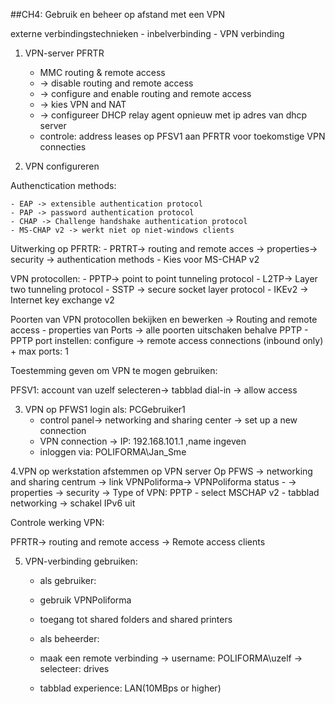 ##CH4: Gebruik en beheer op afstand met een VPN

externe verbindingstechnieken
    - inbelverbinding
    - VPN verbinding

1. VPN-server PFRTR
    - MMC routing & remote access
    - -> disable routing and remote access
    - -> configure and enable routing and remote access
    - -> kies VPN and NAT
    - -> configureer DHCP relay agent opnieuw met ip adres van dhcp server
    - controle: address leases op PFSV1 aan PFRTR voor toekomstige VPN connecties
 
2. VPN configureren

Authenctication methods: 

	- EAP -> extensible authentication protocol
	- PAP -> password authentication protocol
	- CHAP -> Challenge handshake authentication protocol
	- MS-CHAP v2 -> werkt niet op niet-windows clients
  
Uitwerking op PFRTR:
	- PRTRT-> routing and remote acces -> properties-> security -> authentication methods
	- Kies voor MS-CHAP v2
	
VPN protocollen:
	- PPTP-> point to point tunneling protocol
	- L2TP-> Layer two tunneling protocol
	- SSTP -> secure socket layer protocol
	- IKEv2 -> Internet key exchange v2      

Poorten van VPN protocollen bekijken en bewerken -> Routing and remote access
	- properties van Ports -> alle poorten uitschaken behalve PPTP
	- PPTP port instellen: configure -> remote access connections (inbound only) + max ports: 1

Toestemming geven om VPN te mogen gebruiken:

PFSV1: account van uzelf selecteren-> tabblad dial-in -> allow access

3. VPN op PFWS1
login als: PCGebruiker1
	- control panel-> networking and sharing center -> set up a new connection
	- VPN connection -> IP: 192.168.101.1 ,name ingeven
	- inloggen via: POLIFORMA\Jan_Sme

4.VPN op werkstation afstemmen op VPN server
Op PFWS -> networking and sharing centrum -> link VPNPoliforma-> VPNPoliforma status
	- -> properties -> security -> Type of VPN: PPTP
	- select MSCHAP v2 
	- tabblad networking -> schakel IPv6 uit

Controle werking VPN:

PFRTR-> routing and remote access -> Remote access clients

5. VPN-verbinding gebruiken:

	- als gebruiker:
	- gebruik VPNPoliforma
	- toegang tot shared folders and shared printers

	- als beheerder:
	- maak een remote verbinding -> username: POLIFORMA\uzelf -> selecteer: drives
	- tabblad experience: LAN(10MBps or higher)
	